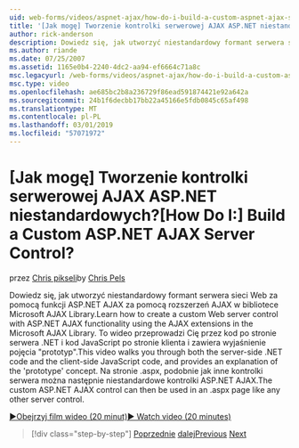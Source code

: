 ```yaml
---
uid: web-forms/videos/aspnet-ajax/how-do-i-build-a-custom-aspnet-ajax-server-control
title: '[Jak mogę] Tworzenie kontrolki serwerowej AJAX ASP.NET niestandardowych? | Microsoft Docs'
author: rick-anderson
description: Dowiedz się, jak utworzyć niestandardowy formant serwera sieci Web za pomocą funkcji ASP.NET AJAX za pomocą rozszerzeń AJAX w bibliotece Microsoft AJAX Library. To wideo przedstawia...
ms.author: riande
ms.date: 07/25/2007
ms.assetid: 1165e0b4-2240-4dc2-aa94-ef6664c71a8c
msc.legacyurl: /web-forms/videos/aspnet-ajax/how-do-i-build-a-custom-aspnet-ajax-server-control
msc.type: video
ms.openlocfilehash: ae685bc2b8a236729f86ead591874421e92a642a
ms.sourcegitcommit: 24b1f6decbb17bb22a45166e5fdb0845c65af498
ms.translationtype: MT
ms.contentlocale: pl-PL
ms.lasthandoff: 03/01/2019
ms.locfileid: "57071972"
---
```

<a name="how-do-i-build-a-custom-aspnet-ajax-server-control"></a><span data-ttu-id="aa3c4-105">[Jak mogę] Tworzenie kontrolki serwerowej AJAX ASP.NET niestandardowych?</span><span class="sxs-lookup"><span data-stu-id="aa3c4-105">[How Do I:] Build a Custom ASP.NET AJAX Server Control?</span></span>
====================
<span data-ttu-id="aa3c4-106">przez [Chris pikseli](https://twitter.com/chrispels)</span><span class="sxs-lookup"><span data-stu-id="aa3c4-106">by [Chris Pels](https://twitter.com/chrispels)</span></span>

<span data-ttu-id="aa3c4-107">Dowiedz się, jak utworzyć niestandardowy formant serwera sieci Web za pomocą funkcji ASP.NET AJAX za pomocą rozszerzeń AJAX w bibliotece Microsoft AJAX Library.</span><span class="sxs-lookup"><span data-stu-id="aa3c4-107">Learn how to create a custom Web server control with ASP.NET AJAX functionality using the AJAX extensions in the Microsoft AJAX Library.</span></span> <span data-ttu-id="aa3c4-108">To wideo przeprowadzi Cię przez kod po stronie serwera .NET i kod JavaScript po stronie klienta i zawiera wyjaśnienie pojęcia "prototyp".</span><span class="sxs-lookup"><span data-stu-id="aa3c4-108">This video walks you through both the server-side .NET code and the client-side JavaScript code, and provides an explanation of the 'prototype' concept.</span></span> <span data-ttu-id="aa3c4-109">Na stronie .aspx, podobnie jak inne kontrolki serwera można następnie niestandardowe kontrolki ASP.NET AJAX.</span><span class="sxs-lookup"><span data-stu-id="aa3c4-109">The custom ASP.NET AJAX control can then be used in an .aspx page like any other server control.</span></span>

[<span data-ttu-id="aa3c4-110">&#9654;Obejrzyj film wideo (20 minut)</span><span class="sxs-lookup"><span data-stu-id="aa3c4-110">&#9654; Watch video (20 minutes)</span></span>](https://channel9.msdn.com/Blogs/ASP-NET-Site-Videos/how-do-i-build-a-custom-aspnet-ajax-server-control)

> [!div class="step-by-step"]
> <span data-ttu-id="aa3c4-111">[Poprzednie](how-do-i-debug-aspnet-ajax-applications-using-visual-studio-2005.md)
> [dalej](how-do-i-use-javascript-to-refresh-an-aspnet-ajax-updatepanel.md)</span><span class="sxs-lookup"><span data-stu-id="aa3c4-111">[Previous](how-do-i-debug-aspnet-ajax-applications-using-visual-studio-2005.md)
[Next](how-do-i-use-javascript-to-refresh-an-aspnet-ajax-updatepanel.md)</span></span>
